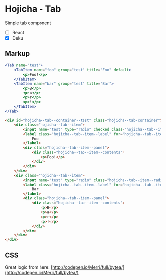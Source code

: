 # Hojicha - Tab

Simple tab component

+ [ ] React
+ [x] Deku

## Markup

```jsx
<Tab name="test">
	<TabItem name="foo" group="test" title="Foo" default>
		<p>Foo!</p>
	</TabItem>
	<TabItem name="bar" group="test" title="Bar">
		<p>B</p>
		<p>a</p>
		<p>r</p>
		<p>!</p>
	</TabItem>
</Tab>
```

```html
<div id="hojicha--tab--container--test" class="hojicha--tab-container">
	<div class="hojicha--tab--item">
		<input name="test" type="radio" checked class="hojicha--tab--item--radio" id="hojicha--tab--item--radio--foo" />
		<label class="hojicha--tab--item--label" for="hojicha--tab--item--radio--foo">
			Foo
		</label>
		<div class="hojicha--tab--item--panel">
			<div class="hojicha--tab--item--contents">
				<p>Foo!</p>
			</div>
		</div>
	</div>
	<div class="hojicha--tab--item">
		<input name="test" type="radio" class="hojicha--tab--item--radio" id="hojicha--tab--item--radio--bar" />
		<label class="hojicha--tab--item--label" for="hojicha--tab--item--radio--bar">
			Bar
		</label>
		<div class="hojicha--tab--item--panel">
			<div class="hojicha--tab--item--contents">
				<p>B</p>
				<p>a</p>
				<p>r</p>
				<p>!</p>
			</div>
		</div>
	</div>
</div>
```

## CSS

Great logic from here: [http://codepen.io/Merri/full/bytea/](http://codepen.io/Merri/full/bytea/)
